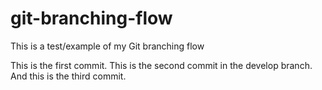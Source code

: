 # git-branching-flow
This is a test/example of my Git branching flow

This is the first commit.
This is the second commit in the develop branch.
And this is the third commit.
